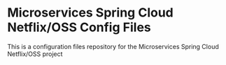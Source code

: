 # Microservices Spring Cloud Netflix/OSS Config Files

This is a configuration files repository for the Microservices Spring Cloud Netflix/OSS project
